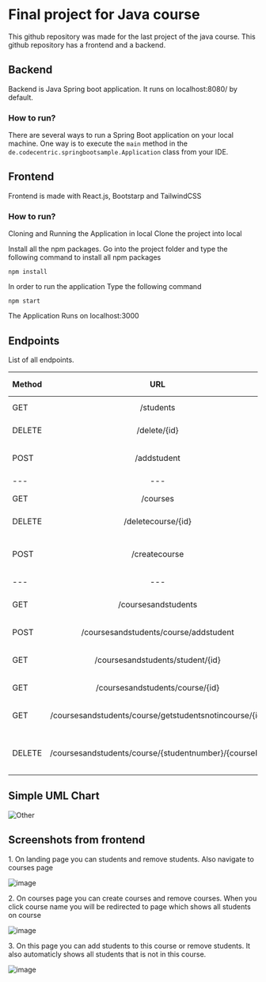 # Final project for Java course
This github repository was made for the last project of the java course.
This github repository has a frontend and a backend.

## Backend
Backend is Java Spring boot application.
It runs on localhost:8080/ by default.

### How to run?
There are several ways to run a Spring Boot application on your local machine. One way is to execute the `main` method in the `de.codecentric.springbootsample.Application` class from your IDE.


## Frontend
Frontend is made with React.js, Bootstarp and TailwindCSS

### How to run?
Cloning and Running the Application in local
Clone the project into local

Install all the npm packages. Go into the project folder and type the following command to install all npm packages
````
npm install
````
In order to run the application Type the following command
````
npm start
````
The Application Runs on localhost:3000


## Endpoints
List of all endpoints.

| Method | URL | Description | Request Body |
| :---         |     :---:      |          ---: |   ---: |
| GET          | /students       | Retrieve all students    |  |
| DELETE     | /delete/{id}       | Delete student by id      | |
| POST     | /addstudent       | Add student      | name, age, avg, usernumber|
| ---         |     ---     |          --- |    |
| GET          | /courses       | Retrieve all courses    |  |
| DELETE     | /deletecourse/{id}       | Delete course by id      | |
| POST     | /createcourse       | Create a new course      | name, teacher, classRoom, courseID|
| ---         |     ---     |          --- |    |
| GET          | /coursesandstudents       | Retrieve all courses and students    |  |
| POST     | /coursesandstudents/course/addstudent       | Add student to course      | studentID, courseID |
| GET     | /coursesandstudents/student/{id}       | Gets all courses where student {id} is enrolled in   ||
| GET     | /coursesandstudents/course/{id}       | Gets all students in {id} course   ||
| GET     | /coursesandstudents/course/getstudentsnotincourse/{id}       | Gets all students that is <Strong>not</Strong> in {id} course   ||
| DELETE  | /coursesandstudents/course/{studentnumber}/{courseId}        | Delete student {studentnumber} from course {courseID}  ||


## Simple UML Chart
![Other](https://user-images.githubusercontent.com/93617192/196431561-04ae1dee-f8d8-4297-8e28-ed9541310195.png)

## Screenshots from frontend

<p>1. On landing page you can students and remove students. Also navigate to courses page</p>

![image](https://user-images.githubusercontent.com/93617192/196432497-45b9d874-79ad-45bb-8d15-9982c933af31.png)

<p>2. On courses page you can create courses and remove courses. When you click course name you will be redirected to page which shows all students on course</p>

![image](https://user-images.githubusercontent.com/93617192/196433288-d4fb0810-37fd-482a-9a14-a6b3ff45ace3.png)

<p>3. On this page you can add students to this course or remove students. It also automaticly shows all students that is not in this course. </p>

![image](https://user-images.githubusercontent.com/93617192/196434101-16de6223-4214-4dac-b56c-c7d0971e2b3c.png)
